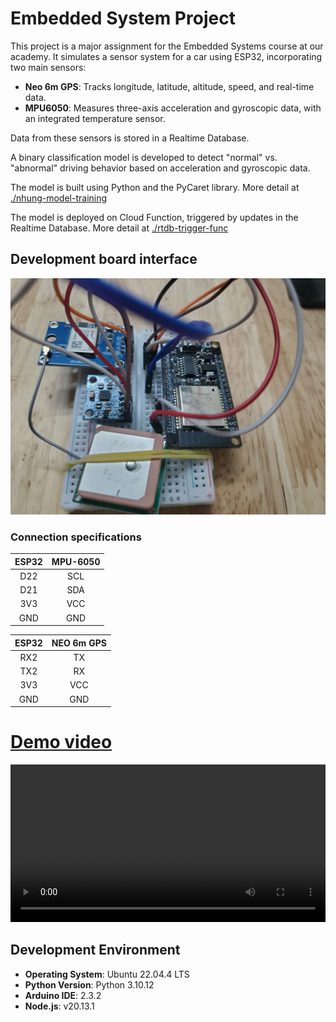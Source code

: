 # Embedded System Project

This project is a major assignment for the Embedded Systems course at our academy. It simulates a sensor system for a car using ESP32, incorporating two main sensors:

- **Neo 6m GPS**: Tracks longitude, latitude, altitude, speed, and real-time data.
- **MPU6050**: Measures three-axis acceleration and gyroscopic data, with an integrated temperature sensor.

Data from these sensors is stored in a Realtime Database.

A binary classification model is developed to detect "normal" vs. "abnormal" driving behavior based on acceleration and gyroscopic data.

The model is built using Python and the PyCaret library. More detail at [./nhung-model-training](nhung-model-training)

The model is deployed on Cloud Function, triggered by updates in the Realtime Database. More detail at [./rtdb-trigger-func](rtdb-trigger-func)

## Development board interface
![my development board](readme-sauce/dev-board.jpg)
### Connection specifications
| ESP32 | MPU-6050 |
|:-----:|:--------:|
|  D22  |    SCL   |
|  D21  |    SDA   |
|  3V3  |    VCC   |
|  GND  |    GND   |

| ESP32 | NEO 6m GPS |
|:-----:|:----------:|
|  RX2  |     TX     |
|  TX2  |     RX     |
|  3V3  |     VCC    |
|  GND  |     GND    |

# [Demo video](/readme-sauce/demo-video.mp4)
<video src="https://github.com/sonsonson110/esp32-location-motion-tracking/raw/main/readme-sauce/demo-video.mp4" width="100%"></video>


## Development Environment

- **Operating System**: Ubuntu 22.04.4 LTS
- **Python Version**: Python 3.10.12
- **Arduino IDE**: 2.3.2
- **Node.js**: v20.13.1